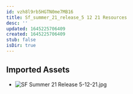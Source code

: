 ```yaml
---
id: vzh8l9rb5HGTN0me7MB16
title: Sf_summer_21_release_5 12 21 Resources
desc: ''
updated: 1645225706409
created: 1645225706409
stub: false
isDir: true
---
```

## Imported Assets
- ![SF Summer 21 Release 5-12-21.jpg](/assets/sf-summer-21-release-5-12-21.jpg)
